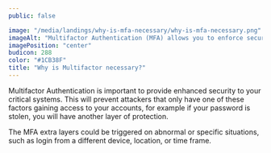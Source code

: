 ```yaml
---
public: false

image: "/media/landings/why-is-mfa-necessary/why-is-mfa-necessary.png"
imageAlt: "Multifactor Authentication (MFA) allows you to enforce security on your mission-critical systems."
imagePosition: "center"
budicon: 288
color: "#1CB38F"
title: "Why is Multifactor necessary?"
---
```

Multifactor Authentication is important to provide enhanced security to your critical systems. This will prevent attackers that only have one of these factors gaining access to your accounts, for example if your password is stolen, you will have another layer of protection.

The MFA extra layers could be triggered on abnormal or specific situations, such as login from a different device, location, or time frame.